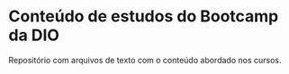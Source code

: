 # Conteúdo de estudos do Bootcamp da DIO
Repositório com arquivos de texto com o conteúdo abordado nos cursos.
